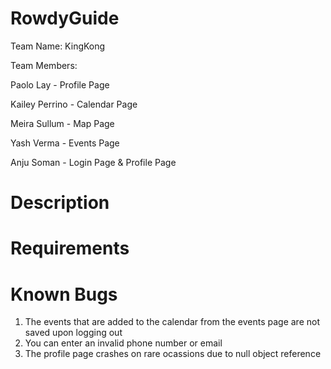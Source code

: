 # RowdyGuide
Team Name: KingKong

Team Members:

Paolo Lay - Profile Page

Kailey Perrino - Calendar Page

Meira Sullum - Map Page

Yash Verma - Events Page

Anju Soman - Login Page & Profile Page

# Description



# Requirements

# Known Bugs
1. The events that are added to the calendar from the events page are not saved upon logging out
2. You can enter an invalid phone number or email
3. The profile page crashes on rare ocassions due to null object reference
